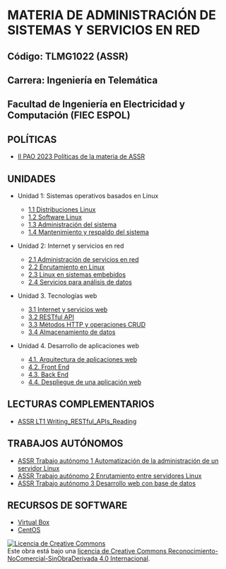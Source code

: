 # MATERIA DE ADMINISTRACIÓN DE SISTEMAS Y SERVICIOS EN RED

## Código: TLMG1022 (ASSR)
## Carrera: Ingeniería en Telemática
## Facultad de Ingeniería en Electricidad y Computación (FIEC ESPOL)


## POLÍTICAS
* [II PAO 2023 Políticas de la materia de ASSR](https://aulavirtual.espol.edu.ec/files/4347406/download?download_frd=1)

## UNIDADES
* Unidad 1: Sistemas operativos basados en Linux
    * [1.1 Distribuciones Linux](unidades/unidad1_1.md)
    * [1.2 Software Linux](unidades/unidad1_2.md)
    * [1.3 Administración del sistema](unidades/unidad1_3.md)
    * [1.4 Mantenimiento y respaldo del sistema](unidades/unidad1_4.md)

* Unidad 2: Internet y servicios en red
    * [2.1 Administración de servicios en red](unidades/unidad2_1.md)
    * [2.2 Enrutamiento en Linux](unidades/unidad2_2.md)
    * [2.3 Linux en sistemas embebidos](unidades/unidad2_3.md)
    * [2.4 Servicios para análisis de datos](unidades/unidad2_4.md)

* Unidad 3. Tecnologías web
    * [3.1 Internet y servicios web](unidades/unidad3_1.md)
    * [3.2 RESTful API](unidades/unidad3_2.md)
    * [3.3 Métodos HTTP y operaciones CRUD](unidades/unidad3_3.md)
    * [3.4 Almacenamiento de datos](unidades/unidad3_4.md)

* Unidad 4. Desarrollo de aplicaciones web
    * [4.1. Arquitectura de aplicaciones web](unidades//unidad4_1.md)
    * [4.2. Front End](unidades/unidad4_2.md)
    * [4.3. Back End](unidades/unidad4_3.md)
    * [4.4. Despliegue de una aplicación web](unidades/unidad4_1.md)

## LECTURAS COMPLEMENTARIOS
* [ASSR LT1 Writing_RESTful_APIs_Reading](/lecturas/Writing_RESTful_APIs_Reading.pdf) 

## TRABAJOS AUTÓNOMOS
* [ASSR Trabajo autónomo 1 Automatización de la administración de un servidor Linux](trabajos/trabajo1.md)
* [ASSR Trabajo autónomo 2 Enrutamiento entre servidores Linux](trabajos/trabajo2.md)
* [ASSR Trabajo autónomo 3 Desarrollo web con base de datos](trabajos/trabajo3.md)

## RECURSOS DE SOFTWARE
* [Virtual Box](https://www.virtualbox.org/wiki/Downloads)
* [CentOS](https://www.centos.org/download/)

<a rel="license" href="http://creativecommons.org/licenses/by-nc-nd/4.0/"><img alt="Licencia de Creative Commons" style="border-width:0" src="https://i.creativecommons.org/l/by-nc-nd/4.0/88x31.png" /></a><br />Este obra está bajo una <a rel="license" href="http://creativecommons.org/licenses/by-nc-nd/4.0/">licencia de Creative Commons Reconocimiento-NoComercial-SinObraDerivada 4.0 Internacional</a>.